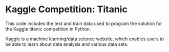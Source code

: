 # Kaggle Competition: Titanic 
This code includes the test and train data used to program the solution for the Kaggle titanic competition in Python.

Kaggle is a machine learning/data science website, which enables users to be able to learn about data analysis and various data sets. 

